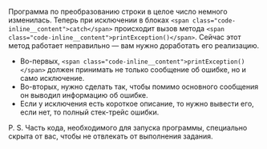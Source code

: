 Программа по преобразованию строки в целое число немного изменилась. Теперь при исключении в блоках `<span class="code-inline__content">catch</span>` происходит вызов метода `<span class="code-inline__content">printException()</span>`. Сейчас этот метод работает неправильно — вам нужно доработать его реализацию.

* Во-первых, `<span class="code-inline__content">printException()</span>` должен принимать не только сообщение об ошибке, но и само исключение.
* Во-вторых, нужно сделать так, чтобы помимо основного сообщения он выводил информацию об ошибке.
* Если у исключения есть короткое описание, то нужно вывести его, если нет, то полный стек-трейс ошибки.

Р. S. Часть кода, необходимого для запуска программы, специально скрыта от вас, чтобы не отвлекать от выполнения задания.
